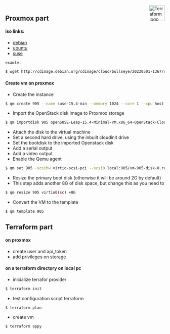 <a href="https://terraform.io">
    <img src=".github/terraform_logo.svg" alt="Terraform logo" title="Terraform" align="right" height="50" />
</a>


## Proxmox part

#### iso links:

- [debian](http://cdimage.debian.org/cdimage/cloud/)
- [ubuntu](https://cloud--images-ubuntu-com.translate.goog/?_x_tr_sl=en&_x_tr_tl=ru&_x_tr_hl=ru&_x_tr_pto=sc)
- [suse](https://get.opensuse.org/leap/15.4/#)

```bash
examle:

$ wget http://cdimage.debian.org/cdimage/cloud/bullseye/20230501-1367/debian-11-generic-amd64-20230501-1367.qcow2
```



#### Create vm on proxmox

- Create the instance
```bash
$ qm create 905 --name suse-15.4-min --memory 1024 --core 1 --cpu host --numa 1 --sockets 1 --net0 virtio,bridge=vmbr0
```



- Import the OpenStack disk image to Proxmox storage
```bash
$ qm importdisk 905 openSUSE-Leap-15.4-Minimal-VM.x86_64-OpenStack-Cloud.qcow2 local
```



- Attach the disk to the virtual machine
- Set a second hard drive, using the inbuilt cloudinit drive
- Set the bootdisk to the imported Openstack disk
- Add a serial output
- Add a video output
- Enable the Qemu agent
```bash
$ qm set 905 -scsihw virtio-scsi-pci --scsi0 local:905/vm-905-disk-0.raw --ide2 local:cloudinit --boot c --bootdisk scsi0 --serial0 socket --vga serial0 --agent enabled=1
```



- Resize the primary boot disk (otherwise it will be around 2G by default)
- This step adds another 8G of disk space, but change this as you need to
```bash
$ qm resize 905 virtio0(sc) +8G
```



- Convert the VM to the template
```bash
$ qm template 905
```


## Terraform part

#### on proxmox
- create user and api_token
- add privileges on storage


#### on a terraform directory on local pc
- inicialize terrafor provider
```bash
$ terraform init
```
- test configuration script terraform
```bash
$ terraform plan
```
- create vm 
```bash
$ terraform appy
```

